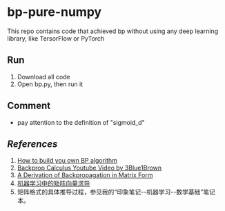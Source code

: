 # bp-pure-numpy
This repo contains code that achieved bp without using any deep learning library, like TersorFlow or PyTorch

## Run 
1. Download all code
2. Open bp.py, then run it

## Comment
* pay attention to the definition of "sigmoid_d"

## *References*  
1. [How to build you own BP algorithm](https://towardsdatascience.com/how-to-build-your-own-neural-network-from-scratch-in-python-68998a08e4f6)  
2. [Backprop Calculus Youtube Video by 3Blue1Brown](https://www.youtube.com/watch?v=tIeHLnjs5U8)  
3. [A Derivation of Backpropagation in Matrix Form](https://sudeepraja.github.io/Neural/)  
4. [机器学习中的矩阵向量求导](https://pan.baidu.com/s/10hISPTOHAd3ALHOLnuX6Mw)  
5. 矩阵格式的具体推导过程，参见我的“印象笔记--机器学习--数学基础”笔记本。

